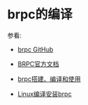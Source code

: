 # brpc的编译

参看:

- [brpc GitHub](https://github.com/apache/brpc/)

- [BRPC官方文档](https://brpc.incubator.apache.org/zh/docs/)

- [brpc搭建、编译和使用](https://blog.csdn.net/u012414189/article/details/84111338)

- [Linux编译安装brpc](https://blog.csdn.net/UUUUTaossienUUUU/article/details/134087195)